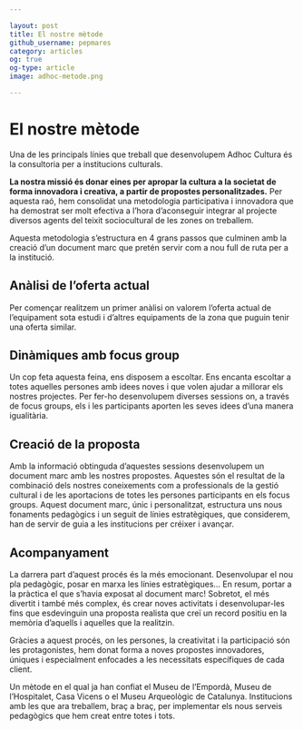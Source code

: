 ```yaml
---

layout: post
title: El nostre mètode
github_username: pepmares
category: articles
og: true
og-type: article
image: adhoc-metode.png

---
```


# El nostre mètode

Una de les principals línies que treball que desenvolupem Adhoc Cultura és la consultoria per a institucions culturals. 

**La nostra missió és donar eines per apropar la cultura a la societat de forma innovadora i creativa, a partir de propostes personalitzades.**
Per aquesta raó, hem consolidat una metodologia participativa i innovadora que ha demostrat ser molt efectiva a l’hora d’aconseguir integrar al projecte diversos agents del teixit sociocultural de les zones on treballem.

Aquesta metodologia s’estructura en 4 grans passos que culminen amb la creació d’un document marc que pretén servir com a nou full de ruta per a la institució.

## Anàlisi de l’oferta actual
Per començar realitzem un primer anàlisi on valorem l’oferta actual de l’equipament sota estudi i d’altres equipaments de la zona que puguin tenir una oferta similar.  

## Dinàmiques amb focus group
Un cop feta aquesta feina, ens disposem a escoltar. Ens encanta escoltar a totes aquelles persones amb idees noves i que volen ajudar a millorar els nostres projectes.
Per fer-ho desenvolupem diverses sessions on, a través de focus groups, els i les participants aporten les seves idees d’una manera igualitària.

## Creació de la proposta
Amb la informació obtinguda d’aquestes sessions desenvolupem un document marc amb les nostres propostes. Aquestes són el resultat de la combinació dels nostres coneixements com a professionals de la gestió cultural i de les aportacions de totes les persones participants en els focus groups.
Aquest document marc, únic i personalitzat, estructura uns nous fonaments pedagògics i un seguit de línies estratègiques, que considerem, han de servir de guia a les institucions per créixer i avançar.

## Acompanyament 
La darrera part d’aquest procés és la més emocionant. Desenvolupar el nou pla pedagògic, posar en marxa les línies estratègiques... En resum, portar a la pràctica el que s’havia exposat al document marc!
Sobretot, el més divertit i també més complex, és crear noves activitats i desenvolupar-les fins que esdevinguin una proposta realista que creï un record positiu en la memòria d’aquells i aquelles que la realitzin.

Gràcies a aquest procés, on les persones, la creativitat i la participació són les protagonistes, hem donat forma a noves propostes innovadores, úniques i especialment enfocades a les necessitats específiques de cada client. 

Un mètode en el qual ja han confiat el Museu de l’Empordà, Museu de l’Hospitalet, Casa Vicens o el Museu Arqueològic de Catalunya. Institucions amb les que ara treballem, braç a braç, per implementar els nous serveis pedagògics que hem creat entre totes i tots. 
